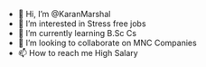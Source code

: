 - 👋 Hi, I’m @KaranMarshal
- 👀 I’m interested in Stress free jobs
- 🌱 I’m currently learning B.Sc Cs
- 💞️ I’m looking to collaborate on MNC Companies 
- 📫 How to reach me High Salary 

<!---
KaranMarshal/KaranMarshal is a ✨ special ✨ repository because its `README.md` (this file) appears on your GitHub profile.
You can click the Preview link to take a look at your changes.
--->
